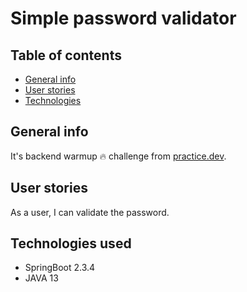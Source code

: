 # Simple password validator

## Table of contents

* [General info](#general-info)
* [User stories](#user-stories)
* [Technologies](#technologies)

## General info
It's backend warmup :fire: challenge from [practice.dev](https://practice.dev/challenges/2).

## User stories
As a user, I can validate the password.

## Technologies used
* SpringBoot 2.3.4
* JAVA 13